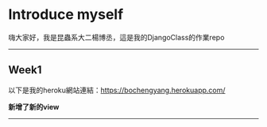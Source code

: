 # Introduce myself

嗨大家好，我是昆蟲系大二楊博丞，這是我的DjangoClass的作業repo

---
## Week1

以下是我的heroku網站連結：https://bochengyang.herokuapp.com/

**新增了新的view** 

---
